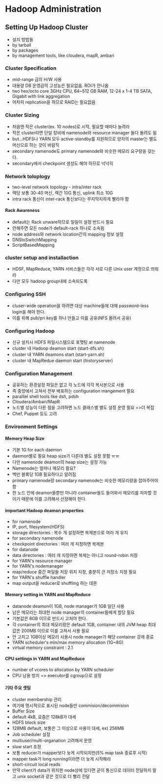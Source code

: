 # Hadoop Administration

## Setting Up Hadoop Cluster

* 설치 방법들
 * by tarball
 * by packages
 * by management tools, like cloudera, mapR, ambari

### Cluster Specification

* mid-range 급의 H/W 사용
 * 대용량 DB 운영급의 고성능은 필요없음. ROI가 안나옴
 * two hex/octo core 3GHz CPU, 64~512 GB RAM, 12-24 x 1-4 TB SATA, Gigabit with link aggregation
* 어차피 replication을 하므로 RAID는 필요없음

### Cluster Sizing

* 처음엔 작은 cluster(ex. 10 nodes)로 시작, 필요할 때마다 늘려라
* 작은 cluster라면 단일 장비에 namenode와 resource manager 둘다 돌려도 됨
 * but...HDFS나 YARN 모두 active-standby를 지원하므로 양자의 master는 별도 머신으로 하는 것이 바람직
* secondary namenode도 primary namenode와 비슷한 메모리 요구량을 갖는다.
 * secondary에서 checkpoint 생성도 해야 하므로 넉넉히

### Network toloplogy

* two-level network topology - intra/inter rack
* 랙당 보통 30-40 머신, 랙간 10G 통신, uplink 최소 10G
* intra rack 통신이 inter-rack 통신보다는 무지막지하게 빨라야 함

#### Rack Awareness

* default는 Rack unware하므로 일일이 설정 반드시 필요
 * 안해주면 모든 node가 default-rack 하나로 소속됨
* node address와 network location간의 mapping 정보 설정
 * DNStoSwitchMapping
 * ScriptBasedMapping

### cluster setup and  installaction

* HDSF, MapReduce, YARN 서비스들은 각각 서로 다른 Unix user 계정으로 띄워라
* 다만 모두 hadoop group내에 소속되도록

### Configuring SSH

* cluser-wide operation을 하려면 대상 machine들에 대해 password-less login을 해야 한다.
* 이를 위해 pub/pri key를 하나 만들고 이를 공유(NFS 올려서 공유)


### Configuring Hadoop

* 신규 설치시 HDFS 파일시스템으로 포멧팅 at namenode
* cluster 내 Hadoop deamon start (start-dfs.sh)
* cluster 내 YARN deamons start (start-yarn.sh)
* cluster 내 MapRedue daemon start (historyserver)

### Configuration Management

* 공유하는 환경설정 파일은 없고 각 노드에 각각 복사본으로 사용
* 즉 중앙에서 고쳐서 전부 배포하는 configuration mangement 필요
 * paralllel shell tools like dsh, pdsh
 * Cloudera/Ambari/MapR
* 노드별 성능이 다른 점을 고려하면 노드 클래스별 별도 설정 운영 필요 =>더 복잡
 * Chef, Puppet 등도 고려

### Environment Settings

#### Memory Heap Size

* 기본 1G for each daemon
* daemon별로 필요 heap size가 다른데 별도 설정 못함 ㅠㅠ
 * 다만 namenode deamon의 heap size는 설정 가능
* Namenode는 얼마나 메모리 필요?
 * 백만 블록당 1GB 필요하다고 알려짐
* primary namenode랑 secondary namenode는 비슷한 메모리량을 잡아주어야함
* 한 노드 안에 deamon들뿐만 아니라 container들도 들어와서 메모리를 차자할 것이기 때문에 이를 고려해서 산정해야 한다.

#### important Hadoop deamon properties

* for namenode
 * IP, port, filesystem(HDFS)
 * storage directories : 복수 개 설정하면 복제본으로 여러 개 유지
* for secondary namenode
 * checkpoint directories : 여러 개 지정하면 복제본
* for datanode
 * data directories : 여러 개 지정하면 복제는 아니고 round-robin 저장
* for YARN's resource manager
* for YARN's nodemanager
 * map/reduce 중간 파일들 저장 위치 지정, 충분히 큰 저장소 지정 필요
* for YARN's shuffle handler
 * map output을 reducer로 shuffling 하는 데몬

#### Memory setting in YARN and MapReduce

* datanode deamon이 1GB, node manager가 1GB 일단 사용
* 남은 메모리는 최대한 node manager의 container들에게 할당 필요
 * 기본값은 8GB 이므로 반드시 고처야 한다.
* 각 container의 최대 메모리량은 default 1GB, container 내의 JVM heap 최대값은 200MB 이므로 이를 고쳐서 사용 필요
* 안 고치고 1GB이상 메모리 사용시 node manager가 해당 container 강제 종료
* YARN scheduler's min/max memory allocation (1G~8G)
* virtual memory constraint : 2.1

#### CPU settings in YARN and MapReduce

* number of vcores to allocation by YARN scheduler
* CPU 남용 방지 => executor를 cgroup으로 설정

#### 기타 주요 셋팅

* cluster membership 관리
 * 여기에 명시적으로 표시된 node들만 commision/decommision
* Buffer Size
 * default 4kB, 요즘은 128kB가 대세
* HDFS block size
 * 128MB default, 보통은 그 이상으로 사용이 대세, ex) 256MB
* Job scheduler 설정
 * multiuser/multi-organation 고려해서 운영
* slow start 조정
 * 보통 reducer가 mapper보다 늦게 시작되지만(5% map task 종료후 시작)
 * mapper task가 long running이라면 더 늦게 시작해라
* short-circuit local reads
 * 만약 client가 data가 위치한 node상에 있다면 굳이 통신으로 데이터 전달하지 말고 unix socket과 같은 것으로 더 빨리 전달






















































































